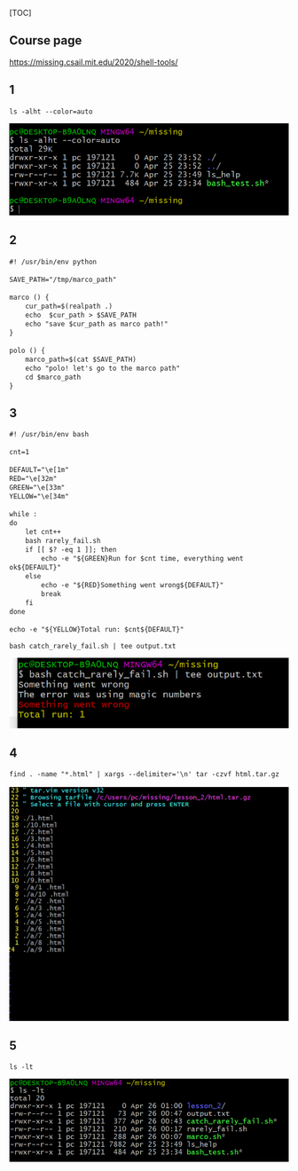 [TOC]
## Course page  
https://missing.csail.mit.edu/2020/shell-tools/  

## 1  
```shell
ls -alht --color=auto
```
![](.02_exercise_images/02_01.png)  

## 2
```shell
#! /usr/bin/env python

SAVE_PATH="/tmp/marco_path"

marco () {
    cur_path=$(realpath .)
    echo  $cur_path > $SAVE_PATH
    echo "save $cur_path as marco path!"
}

polo () {
    marco_path=$(cat $SAVE_PATH)
    echo "polo! let's go to the marco path"
    cd $marco_path
}
```
## 3  
```shell
#! /usr/bin/env bash

cnt=1

DEFAULT="\e[1m"
RED="\e[32m"
GREEN="\e[33m"
YELLOW="\e[34m"

while :
do
    let cnt++
    bash rarely_fail.sh
    if [[ $? -eq 1 ]]; then
        echo -e "${GREEN}Run for $cnt time, everything went ok${DEFAULT}"
    else
        echo -e "${RED}Something went wrong${DEFAULT}"
        break
    fi
done

echo -e "${YELLOW}Total run: $cnt${DEFAULT}"
```
```shell
bash catch_rarely_fail.sh | tee output.txt
```
![](.02_exercise_images/02_03.png)  

## 4  
```shell
find . -name "*.html" | xargs --delimiter='\n' tar -czvf html.tar.gz
```
![](.02_exercise_images/02_04.png)  

## 5  
```shell
ls -lt
```
![](.02_exercise_images/02_05.png)  
